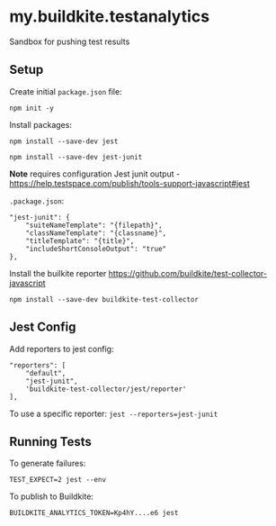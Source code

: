 # my.buildkite.testanalytics
Sandbox for pushing test results


## Setup

Create initial `package.json` file:
```
npm init -y
```

Install packages:

```
npm install --save-dev jest
```

```
npm install --save-dev jest-junit
```

**Note** requires configuration
Jest junit output - https://help.testspace.com/publish/tools-support-javascript#jest

`.package.json`:
```
"jest-junit": {
    "suiteNameTemplate": "{filepath}",
    "classNameTemplate": "{classname}",
    "titleTemplate": "{title}",
    "includeShortConsoleOutput": "true"
},
```

Install the builkite reporter https://github.com/buildkite/test-collector-javascript
```
npm install --save-dev buildkite-test-collector
```

## Jest Config
Add reporters to jest config:
```
"reporters": [
    "default",
    "jest-junit",
    'buildkite-test-collector/jest/reporter'
],
```

To use a specific reporter: `jest --reporters=jest-junit`

## Running Tests
To generate failures:

`TEST_EXPECT=2 jest --env`

To publish to Buildkite:

```
BUILDKITE_ANALYTICS_TOKEN=Kp4hY....e6 jest
```